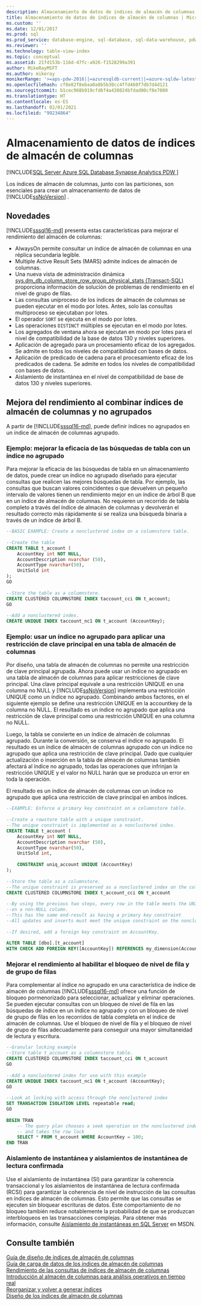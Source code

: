```yaml
---
description: Almacenamiento de datos de índices de almacén de columnas
title: Almacenamiento de datos de índices de almacén de columnas | Microsoft Docs
ms.custom: ''
ms.date: 12/01/2017
ms.prod: sql
ms.prod_service: database-engine, sql-database, sql-data-warehouse, pdw
ms.reviewer: ''
ms.technology: table-view-index
ms.topic: conceptual
ms.assetid: 21fd153b-116d-47fc-a926-f1528299a391
author: MikeRayMSFT
ms.author: mikeray
monikerRange: '>=aps-pdw-2016||=azuresqldb-current||=azure-sqldw-latest||>=sql-server-2016||>=sql-server-linux-2017||=azuresqldb-mi-current'
ms.openlocfilehash: cf8e82f8ebaa0a8b5b30cc4ffd460f7db7d4d121
ms.sourcegitcommit: b1cec968b919cfd6f4a438024bfdad00cf8e7080
ms.translationtype: HT
ms.contentlocale: es-ES
ms.lasthandoff: 02/01/2021
ms.locfileid: "99234864"
---
```

# <a name="columnstore-indexes---data-warehouse"></a>Almacenamiento de datos de índices de almacén de columnas
[!INCLUDE[SQL Server Azure SQL Database Synapse Analytics PDW ](../../includes/applies-to-version/sql-asdb-asdbmi-asa-pdw.md)]

  Los índices de almacén de columnas, junto con las particiones, son esenciales para crear un almacenamiento de datos de [!INCLUDE[ssNoVersion](../../includes/ssnoversion-md.md)] .  
  
## <a name="whats-new"></a>Novedades  
 [!INCLUDE[sssql16-md](../../includes/sssql16-md.md)] presenta estas características para mejorar el rendimiento del almacén de columnas:  
  
-   AlwaysOn permite consultar un índice de almacén de columnas en una réplica secundaria legible.  
-   Multiple Active Result Sets (MARS) admite índices de almacén de columnas.  
-   Una nueva vista de administración dinámica [sys.dm_db_column_store_row_group_physical_stats &#40;Transact-SQL&#41;](../../relational-databases/system-dynamic-management-views/sys-dm-db-column-store-row-group-physical-stats-transact-sql.md) proporciona información de solución de problemas de rendimiento en el nivel de grupo de filas.  
-   Las consultas uniproceso de los índices de almacén de columnas se pueden ejecutar en el modo por lotes. Antes, solo las consultas multiproceso se ejecutaban por lotes.  
-   El operador `SORT` se ejecuta en el modo por lotes.  
-   Las operaciones `DISTINCT` múltiples se ejecutan en el modo por lotes.  
-   Los agregados de ventana ahora se ejecutan en modo por lotes para el nivel de compatibilidad de la base de datos 130 y niveles superiores.  
-   Aplicación de agregado para un procesamiento eficaz de los agregados. Se admite en todos los niveles de compatibilidad con bases de datos.  
-   Aplicación de predicado de cadena para el procesamiento eficaz de los predicados de cadena. Se admite en todos los niveles de compatibilidad con bases de datos.  
-   Aislamiento de instantánea en el nivel de compatibilidad de base de datos 130 y niveles superiores.  
  
## <a name="improve-performance-by-combining-nonclustered-and-columnstore-indexes"></a>Mejora del rendimiento al combinar índices de almacén de columnas y no agrupados  
 A partir de [!INCLUDE[sssql16-md](../../includes/sssql16-md.md)], puede definir índices no agrupados en un índice de almacén de columnas agrupado.   
  
### <a name="example-improve-efficiency-of-table-seeks-with-a-nonclustered-index"></a>Ejemplo: mejorar la eficacia de las búsquedas de tabla con un índice no agrupado  
 Para mejorar la eficacia de las búsquedas de tabla en un almacenamiento de datos, puede crear un índice no agrupado diseñado para ejecutar consultas que realicen las mejores búsquedas de tabla. Por ejemplo, las consultas que buscan valores coincidentes o que devuelven un pequeño intervalo de valores tienen un rendimiento mejor en un índice de árbol B que en un índice de almacén de columnas. No requieren un recorrido de tabla completo a través del índice de almacén de columnas y devolverán el resultado correcto más rápidamente si se realiza una búsqueda binaria a través de un índice de árbol B.  
  
```sql  
--BASIC EXAMPLE: Create a nonclustered index on a columnstore table.  
  
--Create the table  
CREATE TABLE t_account (  
    AccountKey int NOT NULL,  
    AccountDescription nvarchar (50),  
    AccountType nvarchar(50),  
    UnitSold int  
);  
GO  
  
--Store the table as a columnstore.  
CREATE CLUSTERED COLUMNSTORE INDEX taccount_cci ON t_account;  
GO  
  
--Add a nonclustered index.  
CREATE UNIQUE INDEX taccount_nc1 ON t_account (AccountKey);  
```  
  
### <a name="example-use-a-nonclustered-index-to-enforce-a-primary-key-constraint-on-a-columnstore-table"></a>Ejemplo: usar un índice no agrupado para aplicar una restricción de clave principal en una tabla de almacén de columnas  
 Por diseño, una tabla de almacén de columnas no permite una restricción de clave principal agrupada. Ahora puede usar un índice no agrupado en una tabla de almacén de columnas para aplicar restricciones de clave principal. Una clave principal equivale a una restricción UNIQUE en una columna no NULL y [!INCLUDE[ssNoVersion](../../includes/ssnoversion-md.md)] implementa una restricción UNIQUE como un índice no agrupado. Combinando ambos factores, en el siguiente ejemplo se define una restricción UNIQUE en la accountkey de la columna no NULL. El resultado es un índice no agrupado que aplica una restricción de clave principal como una restricción UNIQUE en una columna no NULL.  
  
 Luego, la tabla se convierte en un índice de almacén de columnas agrupado. Durante la conversión, se conserva el índice no agrupado. El resultado es un índice de almacén de columnas agrupado con un índice no agrupado que aplica una restricción de clave principal. Dado que cualquier actualización o inserción en la tabla de almacén de columnas también afectará al índice no agrupado, todas las operaciones que infrinjan la restricción UNIQUE y el valor no NULL harán que se produzca un error en toda la operación.  
  
 El resultado es un índice de almacén de columnas con un índice no agrupado que aplica una restricción de clave principal en ambos índices.  
  
```sql
--EXAMPLE: Enforce a primary key constraint on a columnstore table.   
  
--Create a rowstore table with a unique constraint.  
--The unique constraint is implemented as a nonclustered index.  
CREATE TABLE t_account (  
    AccountKey int NOT NULL,  
    AccountDescription nvarchar (50),  
    AccountType nvarchar(50),  
    UnitSold int,  
  
    CONSTRAINT uniq_account UNIQUE (AccountKey)  
);  
  
--Store the table as a columnstore.   
--The unique constraint is preserved as a nonclustered index on the columnstore table.  
CREATE CLUSTERED COLUMNSTORE INDEX t_account_cci ON t_account  
  
--By using the previous two steps, every row in the table meets the UNIQUE constraint  
--on a non-NULL column.  
--This has the same end-result as having a primary key constraint  
--All updates and inserts must meet the unique constraint on the nonclustered index or they will fail.  
  
--If desired, add a foreign key constraint on AccountKey.  
  
ALTER TABLE [dbo].[t_account]  
WITH CHECK ADD FOREIGN KEY([AccountKey]) REFERENCES my_dimension(Accountkey); 
```  
  
### <a name="improve-performance-by-enabling-row-level-and-row-group-level-locking"></a>Mejorar el rendimiento al habilitar el bloqueo de nivel de fila y de grupo de filas  
 Para complementar al índice no agrupado en una característica de índice de almacén de columnas [!INCLUDE[sssql16-md](../../includes/sssql16-md.md)] ofrece una función de bloqueo pormenorizado para seleccionar, actualizar y eliminar operaciones. Se pueden ejecutar consultas con un bloqueo de nivel de fila en las búsquedas de índice en un índice no agrupado y con un bloqueo de nivel de grupo de filas en los recorridos de tabla completa en el índice de almacén de columnas. Use el bloqueo de nivel de fila y el bloqueo de nivel de grupo de filas adecuadamente para conseguir una mayor simultaneidad de lectura y escritura.  
  
```sql  
--Granular locking example  
--Store table t_account as a columnstore table.  
CREATE CLUSTERED COLUMNSTORE INDEX taccount_cci ON t_account  
GO  
  
--Add a nonclustered index for use with this example  
CREATE UNIQUE INDEX taccount_nc1 ON t_account (AccountKey);  
GO  
  
--Look at locking with access through the nonclustered index  
SET TRANSACTION ISOLATION LEVEL repeatable read;  
GO  
  
BEGIN TRAN  
    -- The query plan chooses a seek operation on the nonclustered index  
    -- and takes the row lock  
    SELECT * FROM t_account WHERE AccountKey = 100;  
END TRAN  
```  
  
### <a name="snapshot-isolation-and-read-committed-snapshot-isolations"></a>Aislamiento de instantánea y aislamientos de instantánea de lectura confirmada  
 Use el aislamiento de instantánea (SI) para garantizar la coherencia transaccional y los aislamientos de instantánea de lectura confirmada (RCSI) para garantizar la coherencia de nivel de instrucción de las consultas en índices de almacén de columnas. Esto permite que las consultas se ejecuten sin bloquear escrituras de datos. Este comportamiento de no bloqueo también reduce notablemente la probabilidad de que se produzcan interbloqueos en las transacciones complejas. Para obtener más información, consulte [Aislamiento de instantáneas en SQL Server](https://msdn.microsoft.com/library/tcbchxcb\(v=vs.110\).aspx) en MSDN.  
  
## <a name="see-also"></a>Consulte también  
 [Guía de diseño de índices de almacén de columnas](../../relational-databases/indexes/columnstore-indexes-design-guidance.md)   
 [Guía de carga de datos de los índices de almacén de columnas](../../relational-databases/indexes/columnstore-indexes-data-loading-guidance.md)   
 [Rendimiento de las consultas de índices de almacén de columnas](../../relational-databases/indexes/columnstore-indexes-query-performance.md)   
 [Introducción al almacén de columnas para análisis operativos en tiempo real](../../relational-databases/indexes/get-started-with-columnstore-for-real-time-operational-analytics.md)   
 [Reorganizar y volver a generar índices](../../relational-databases/indexes/reorganize-and-rebuild-indexes.md)    
 [Diseño de los índices de almacén de columnas](../../relational-databases/sql-server-index-design-guide.md#columnstore_index) 
  
